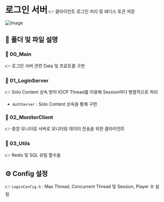 <h1 style="display:inline">로그인 서버</h1> 👉 클라이언트 로그인 처리 및 레디스 토큰 저장 

![Image](https://github.com/user-attachments/assets/83a6f2c0-c3a6-40a4-85cc-1171aa6f4af5)

## 📂 폴더 및 파일 설명
  ### 📄 00_Main 
 👉 로그인 서버 관련 Data 및 프료토콜 구현

### 📄 01_LoginServer
 👉 Solo Content 상속 받아 IOCP Thread를 이용해 Session마다 병렬적으로 처리
- `AuthServer` : Solo Content 상속을 통해 구현
### 📄 02_MonitorClient
 👉  중앙 모니터링 서버로 모니터링 데이터 전송을 위한 클라이언트

### 📄 03_Utils
 👉  Redis 및 SQL 유틸 함수들

## ⚙️ Config 설정
👉 `LoginConfig.h` : Max Thread, Concurrent Thread 및 Session, Player 수 설정 

